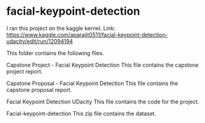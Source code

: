 # facial-keypoint-detection

I ran this project on the kaggle kernel.
Link: https://www.kaggle.com/aparajit0511/facial-keypoint-detection-udacity/edit/run/12094194

This folder contains the following files.



Capstone Project - Facial Keypoint Detection
This file contains the capstone project report.


Capstone Proposal - Facial Keypoint Detection
This file contains the capstone proposal report.


Facial Keypoint Detection UDacity
This file contains the code for the project.


Facial-keypoint-detection 
This zip file contains the dataset.
